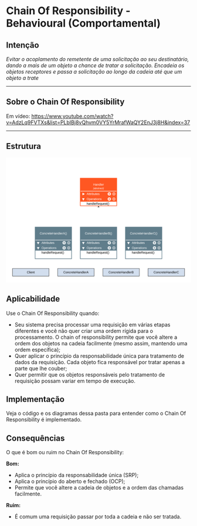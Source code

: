 # Chain Of Responsibility - Behavioural (Comportamental)

## Intenção

_Evitar o acoplamento do remetente de uma solicitação ao seu destinatário, dando a mais de um objeto a chance de tratar a solicitação. Encadeia os objetos receptores e passa a solicitação ao longo da cadeia até que um objeto a trate_

---

## Sobre o Chain Of Responsibility

Em vídeo: https://www.youtube.com/watch?v=AdzLq9FVTXs&list=PLbIBj8vQhvm0VY5YrMrafWaQY2EnJ3j8H&index=37

---

## Estrutura

<img src="./diagrams/Chain-of-responsibility.png" width="700px">

## Aplicabilidade

Use o Chain Of Responsibility quando:

- Seu sistema precisa processar uma requisição em várias etapas diferentes e você não quer criar uma ordem rígida para o processamento. O chain of responsibility permite que você altere a ordem dos objetos na cadeia facilmente (mesmo assim, mantendo uma ordem específica);
- Quer aplicar o princípio da responsabilidade única para tratamento de dados da requisição. Cada objeto fica responsável por tratar apenas a parte que lhe couber;
- Quer permitir que os objetos responsáveis pelo tratamento de requisição possam variar em tempo de execução.

## Implementação

Veja o código e os diagramas dessa pasta para entender como o Chain Of Responsibility é implementado.

## Consequências

O que é bom ou ruim no Chain Of Responsibility:

**Bom:**

- Aplica o princípio da responsabilidade única (SRP);
- Aplica o princípio do aberto e fechado (OCP);
- Permite que você altere a cadeia de objetos e a ordem das chamadas facilmente.

**Ruim:**

- É comum uma requisição passar por toda a cadeia e não ser tratada.
